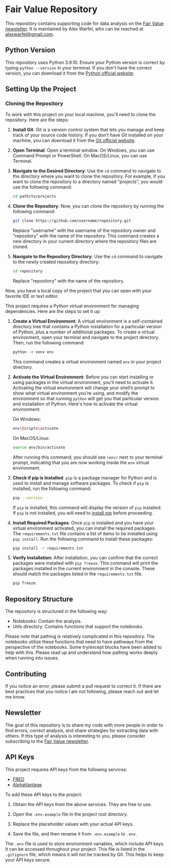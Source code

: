 # Fair Value Repository

This repository contains supporting code for data analysis on the [Fair Value newsletter](https://www.alexwarfel.com/). It is maintained by Alex Warfel, who can be reached at alexwarfel@gmail.com.

## Python Version

This repository uses Python 3.9.10. Ensure your Python version is correct by typing `python --version` in your terminal. If you don't have the correct version, you can download it from the [Python official website](https://www.python.org/downloads/).

## Setting Up the Project

### Cloning the Repository

To work with this project on your local machine, you'll need to clone the repository. Here are the steps:

1. **Install Git**: Git is a version control system that lets you manage and keep track of your source code history. If you don't have Git installed on your machine, you can download it from the [Git official website](https://git-scm.com/downloads).

2. **Open Terminal**: Open a terminal window. On Windows, you can use Command Prompt or PowerShell. On MacOS/Linux, you can use Terminal.

3. **Navigate to the Desired Directory**: Use the `cd` command to navigate to the directory where you want to clone the repository. For example, if you want to clone the repository to a directory named "projects", you would use the following command:

   ```bash
   cd path/to/projects
   ```

4. **Clone the Repository**: Now, you can clone the repository by running the following command:

   ```bash
   git clone https://github.com/username/repository.git
   ```

   Replace "username" with the username of the repository owner and "repository" with the name of the repository. This command creates a new directory in your current directory where the repository files are cloned.

5. **Navigate to the Repository Directory**: Use the `cd` command to navigate to the newly created repository directory:

   ```bash
   cd repository
   ```

   Replace "repository" with the name of the repository.

Now, you have a local copy of the project that you can open with your favorite IDE or text editor.

This project requires a Python virtual environment for managing dependencies. Here are the steps to set it up:

1. **Create a Virtual Environment**: A virtual environment is a self-contained directory tree that contains a Python installation for a particular version of Python, plus a number of additional packages. To create a virtual environment, open your terminal and navigate to the project directory. Then, run the following command:

   ```bash
   python -m venv env
   ```

   This command creates a virtual environment named `env` in your project directory.

2. **Activate the Virtual Environment**: Before you can start installing or using packages in the virtual environment, you’ll need to activate it. Activating the virtual environment will change your shell’s prompt to show what virtual environment you’re using, and modify the environment so that running `python` will get you that particular version and installation of Python. Here's how to activate the virtual environment:

   On Windows:

   ```bash
   env\Scripts\activate
   ```

   On MacOS/Linux:

   ```bash
   source env/bin/activate
   ```

   After running this command, you should see `(env)` next to your terminal prompt, indicating that you are now working inside the `env` virtual environment.

3. **Check if pip is Installed**: `pip` is a package manager for Python and is used to install and manage software packages. To check if `pip` is installed, run the following command:

   ```bash
   pip --version
   ```

   If `pip` is installed, this command will display the version of `pip` installed. If `pip` is not installed, you will need to [install pip](https://pip.pypa.io/en/stable/installation/) before proceeding.

4. **Install Required Packages**: Once `pip` is installed and you have your virtual environment activated, you can install the required packages. The `requirements.txt` file contains a list of items to be installed using `pip install`. Run the following command to install these packages:

   ```bash
   pip install -r requirements.txt
   ```

5. **Verify Installation**: After installation, you can confirm that the correct packages were installed with `pip freeze`. This command will print the packages installed in the current environment in the console. These should match the packages listed in the `requirements.txt` file.

   ```bash
   pip freeze
   ```

## Repository Structure

The repository is structured in the following way:

- Notebooks: Contain the analysis.
- Utils directory: Contains functions that support the notebooks.

Please note that pathing is relatively complicated in this repository. The notebooks utilize these functions that need to have pathways from the perspective of the notebooks. Some try/except blocks have been added to help with this. Please read up and understand how pathing works deeply when running into issues.

## Contributing

If you notice an error, please submit a pull request to correct it. If there are best practices that you notice I am not following, please reach out and let me know.

## Newsletter

The goal of this repository is to share my code with more people in order to find errors, correct analysis, and share strategies for extracting data with others. If this type of analysis is interesting to you, please consider subscribing to the [Fair Value newsletter](https://www.alexwarfel.com/).

## API Keys

This project requires API keys from the following services:

- [FRED](https://fred.stlouisfed.org/docs/api/api_key.html)
- [AlphaVantage](https://www.alphavantage.co/)

To add these API keys to the project:

1. Obtain the API keys from the above services. They are free to use.

2. Open the `.env.example` file in the project root directory.

3. Replace the placeholder values with your actual API keys.

4. Save the file, and then rename it from `.env.example` to `.env`.

The `.env` file is used to store environment variables, which include API keys. It can be accessed throughout your project. This file is listed in the `.gitignore` file, which means it will not be tracked by Git. This helps to keep your API keys secure.

